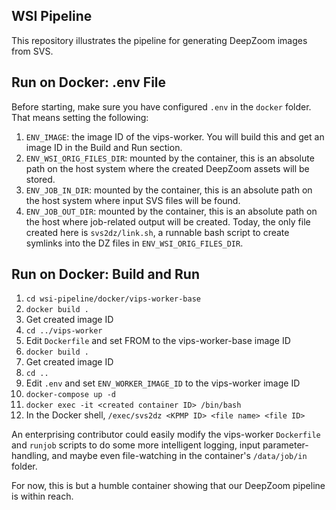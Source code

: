 WSI Pipeline
------------

This repository illustrates the pipeline for generating DeepZoom images from SVS.

Run on Docker: .env File
------------------------

Before starting, make sure you have configured `.env` in the `docker` folder.
That means setting the following:
1. `ENV_IMAGE`: the image ID of the vips-worker.  You will build this and get an image ID in the Build and Run section.
1. `ENV_WSI_ORIG_FILES_DIR`: mounted by the container, this is an absolute path on the host system where the created DeepZoom assets will be stored.
2. `ENV_JOB_IN_DIR`: mounted by the container, this is an absolute path on the host system where input SVS files will be found.
3. `ENV_JOB_OUT_DIR`: mounted by the container, this is an absolute path on the host where job-related output will be created.  Today, the only file created here is `svs2dz/link.sh`, a runnable bash script to create symlinks into the DZ files in `ENV_WSI_ORIG_FILES_DIR`.

Run on Docker: Build and Run
----------------------------

1. `cd wsi-pipeline/docker/vips-worker-base`
2. `docker build .`
3. Get created image ID
4. `cd ../vips-worker`
5. Edit `Dockerfile` and set FROM to the vips-worker-base image ID
6. `docker build .`
7. Get created image ID
8. `cd ..`
9. Edit `.env` and set `ENV_WORKER_IMAGE_ID` to the vips-worker image ID
10. `docker-compose up -d`
11. `docker exec -it <created container ID> /bin/bash`
12. In the Docker shell, `/exec/svs2dz <KPMP ID> <file name> <file ID>`

An enterprising contributor could easily modify the vips-worker `Dockerfile` and `runjob` scripts to do some more intelligent logging, input parameter-handling, and maybe even file-watching in the container's `/data/job/in` folder.

For now, this is but a humble container showing that our DeepZoom pipeline is within reach.
